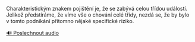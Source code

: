 
Charakteristickým znakem pojištění je, že se zabývá celou třídou událostí. Jelikož předstíráme, že víme vše o chování celé třídy, nezdá se, že by bylo v tomto podnikání přítomno nějaké specifické riziko.

[🔊 Poslechnout audio](/data/7-paragraphs/audio/chapter_29/para_006-Charakteristickm-znakem-pojitn-je-e-se-zabv.mp3)
